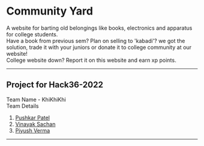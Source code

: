 # Community Yard
A website for barting old belongings like books, electronics and apparatus for college students.<br>
Have a book from previous sem? Plan on selling to 'kabadi'? we got the solution, trade it with your juniors or donate it to college community at our website!<br>
College website down? Report it on this website and earn xp points.
<hr>

## Project for Hack36-2022
Team Name - KhiKhiKhi <br>
Team Details
1. [Pushkar Patel](https://github.com/pushkar-dev)
2. [Vinayak Sachan](https://github.com/metavinayak)
3. [Piyush Verma](https://github.com/Pepinni)
<hr>

